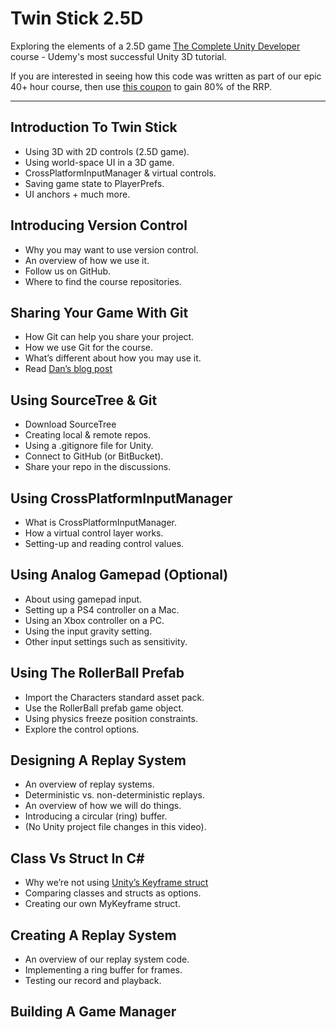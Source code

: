 # Twin Stick 2.5D
Exploring the elements of a 2.5D game [The Complete Unity Developer](https://www.udemy.com/unitycourse/?couponCode=GitHubSpecial) course - Udemy's most successful Unity 3D tutorial.

If you are interested in seeing how this code was written as part of our epic 40+ hour course, then use [this coupon](https://www.udemy.com/unitycourse/?couponCode=GitHubSpecial) to gain 80% of the RRP.

---

## Introduction To Twin Stick
* Using 3D with 2D controls (2.5D game).
* Using world-space UI in a 3D game.
* CrossPlatformInputManager & virtual controls.
* Saving game state to PlayerPrefs.
* UI anchors + much more.

## Introducing Version Control
* Why you may want to use version control.
* An overview of how we use it.
* Follow us on GitHub.
* Where to find the course repositories.

## Sharing Your Game With Git
* How Git can help you share your project.
* How we use Git for the course.
* What’s different about how you may use it.
* Read [Dan’s blog post](http://leereilly.net/2012/11/29/hosting-games-on-github.html)

## Using SourceTree & Git
* Download SourceTree
* Creating local & remote repos.
* Using a .gitignore file for Unity.
* Connect to GitHub (or BitBucket).
* Share your repo in the discussions.

## Using CrossPlatformInputManager
* What is CrossPlatformInputManager.
* How a virtual control layer works.
* Setting-up and reading control values.

## Using Analog Gamepad (Optional)
* About using gamepad input.
* Setting up a PS4 controller on a Mac.
* Using an Xbox controller on a PC.
* Using the input gravity setting.
* Other input settings such as sensitivity.

## Using The RollerBall Prefab
* Import the Characters standard asset pack.
* Use the RollerBall prefab game object.
* Using physics freeze position constraints.
* Explore the control options.

## Designing A Replay System
* An overview of replay systems.
* Deterministic vs. non-deterministic replays.
* An overview of how we will do things.
* Introducing a circular (ring) buffer.
* (No Unity project file changes in this video).

## Class Vs Struct In C#
* Why we’re not using [Unity’s Keyframe struct](http://docs.unity3d.com/ScriptReference/Keyframe.html)
* Comparing classes and structs as options.
* Creating our own MyKeyframe struct.

## Creating A Replay System
* An overview of our replay system code.
* Implementing a ring buffer for frames.
* Testing our record and playback.

## Building A Game Manager
